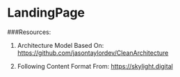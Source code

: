 # LandingPage

###Resources:

1. Architecture Model Based On:
https://github.com/jasontaylordev/CleanArchitecture

2. Following Content Format From:
https://skylight.digital
